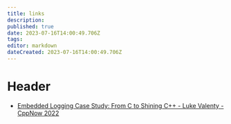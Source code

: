 ```yaml
---
title: links
description: 
published: true
date: 2023-07-16T14:00:49.706Z
tags: 
editor: markdown
dateCreated: 2023-07-16T14:00:49.706Z
---
```


# Header


* [Embedded Logging Case Study: From C to Shining C++ - Luke Valenty -CppNow 2022](https://www.youtube.com/watch?v=Dt0vx-7e_B0)